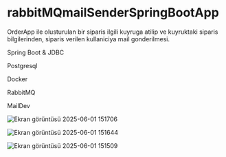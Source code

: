 # rabbitMQmailSenderSpringBootApp

OrderApp ile olusturulan bir siparis ilgili kuyruga atilip ve kuyruktaki siparis bilgilerinden, siparis verilen kullaniciya mail gonderilmesi.

Spring Boot & JDBC

Postgresql

Docker

RabbitMQ

MailDev


![Ekran görüntüsü 2025-06-01 151706](https://github.com/user-attachments/assets/e4478c78-076c-4ee3-8bb8-2c1ca94762a4)

![Ekran görüntüsü 2025-06-01 151644](https://github.com/user-attachments/assets/4d22bc12-17f5-496a-bbc0-1b228cb311ec)

![Ekran görüntüsü 2025-06-01 151509](https://github.com/user-attachments/assets/5e4cf2f3-4e8f-429c-b2a0-1a91f645c73b)
